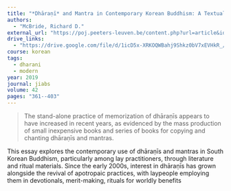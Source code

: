 ```yaml
---
title: "*Dhāraṇī* and Mantra in Contemporary Korean Buddhism: A Textual Ethnography of Spell Materials for Popular Consumption"
authors:
  - "McBride, Richard D."
external_url: "https://poj.peeters-leuven.be/content.php?url=article&id=3287483&journal_code=JIABS"
drive_links:
  - "https://drive.google.com/file/d/1icD5x-XRKOQWBahj9Shkz0bV7xEVHkR_/view?usp=sharing"
course: korean 
tags:
  - dharani
  - modern
year: 2019 
journal: jiabs
volume: 42
pages: "361--403"
---
```


> The stand-alone practice of memorization of dhāraṇīs appears to have
increased in recent years, as evidenced by the mass production of small
inexpensive books and series of books for copying and chanting dhāraṇīs
and mantras.

This essay explores the contemporary use of dhāraṇīs and mantras in South Korean Buddhism, particularly among lay practitioners, through literature and ritual materials. Since the early 2000s, interest in dhāraṇīs has grown alongside the revival of apotropaic practices, with laypeople employing them in devotionals, merit-making, rituals for worldly benefits
